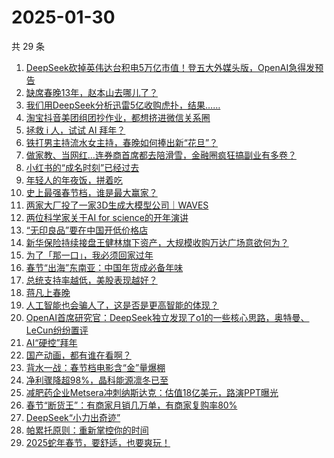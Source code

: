 # 2025-01-30

共 29 条

<!-- BEGIN 36KR -->
<!-- 最后更新时间 2025-01-30 09:06:07 +0800 -->
1. [DeepSeek砍掉英伟达台积电5万亿市值！登五大外媒头版，OpenAI急得发预告](https://36kr.com/p/3141910591789577)
1. [缺席春晚13年，赵本山去哪儿了？](https://36kr.com/p/3143087498828295)
1. [我们用DeepSeek分析迅雷5亿收购虎扑，结果……](https://36kr.com/p/3142052344404742)
1. [淘宝抖音美团组团抄作业，都想挤进微信关系圈](https://36kr.com/p/3142320627973892)
1. [拯救 i 人，试试 AI 拜年？](https://36kr.com/p/3142228081990148)
1. [铁打男主持流水女主持，春晚如何捧出新“花旦”？](https://36kr.com/p/3141892863089413)
1. [做家教、当网红…连券商首席都去陪滑雪，金融圈疯狂搞副业有多卷？](https://36kr.com/p/3141879017413376)
1. [小红书的“成名时刻”已经过去](https://36kr.com/p/3142047266806536)
1. [年轻人的年夜饭，拼着吃](https://36kr.com/p/3143043651878405)
1. [史上最强春节档，谁是最大赢家？](https://36kr.com/p/3141986994854658)
1. [两家大厂投了一家3D生成大模型公司｜WAVES](https://36kr.com/p/3123508311218182)
1. [两位科学家关于AI for science的开年演讲](https://36kr.com/p/3123514131781633)
1. [“无印良品”要在中国开低价格店](https://36kr.com/p/3141684362107401)
1. [新华保险持续接盘王健林旗下资产，大规模收购万达广场意欲何为？](https://36kr.com/p/3142154618994178)
1. [为了「那一口」，我必须回家过年](https://36kr.com/p/3141942553057795)
1. [春节“出海”东南亚：中国年货成必备年味](https://36kr.com/p/3142116948950528)
1. [总统支持率越低，美股表现越好？](https://36kr.com/p/3141882665278213)
1. [蒋凡上春晚](https://36kr.com/p/3143754704994052)
1. [人工智能也会骗人了，这是否是更高智能的体现？](https://36kr.com/p/3129680244185096)
1. [OpenAI首席研究官：DeepSeek独立发现了o1的一些核心思路，奥特曼、LeCun纷纷置评](https://36kr.com/p/3143806457797121)
1. [AI“硬控”拜年](https://36kr.com/p/3143094561741320)
1. [国产动画，都有谁在看啊？](https://36kr.com/p/3143549954244354)
1. [背水一战：春节档电影含“金”量爆棚](https://36kr.com/p/3143296520076804)
1. [净利骤降超98%，晶科能源凛冬已至](https://36kr.com/p/3143247417720322)
1. [减肥药企业Metsera冲刺纳斯达克：估值18亿美元，路演PPT曝光](https://36kr.com/p/3142039131970307)
1. [春节“断货王”：有商家月销几万单，有商家复购率80%](https://36kr.com/p/3141766058367747)
1. [DeepSeek“小力出奇迹”](https://36kr.com/p/3142363392612869)
1. [帕累托原则：重新掌控你的时间](https://36kr.com/p/3128282510907652)
1. [2025蛇年春节，要舒适，也要爽玩！](https://36kr.com/p/3142161001880064)
<!-- END 36KR -->